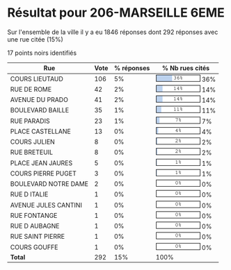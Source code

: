 # Résultat pour 206-MARSEILLE 6EME

Sur l'ensemble de la ville il y a eu 1846 réponses dont 292 réponses avec une rue citée (15%)

17 points noirs identifiés

| Rue | Vote | % réponses | % Nb rues cités|
|-----|------|------------|----------------|
| COURS LIEUTAUD | 106 | 5% | <img src="../../img/bar_36.gif" />&nbsp;36%|
| RUE DE ROME | 42 | 2% | <img src="../../img/bar_14.gif" />&nbsp;14%|
| AVENUE DU PRADO | 41 | 2% | <img src="../../img/bar_14.gif" />&nbsp;14%|
| BOULEVARD BAILLE | 35 | 1% | <img src="../../img/bar_11.gif" />&nbsp;11%|
| RUE PARADIS | 23 | 1% | <img src="../../img/bar_7.gif" />&nbsp;7%|
| PLACE CASTELLANE | 13 | 0% | <img src="../../img/bar_4.gif" />&nbsp;4%|
| COURS JULIEN | 8 | 0% | <img src="../../img/bar_2.gif" />&nbsp;2%|
| RUE BRETEUIL | 8 | 0% | <img src="../../img/bar_2.gif" />&nbsp;2%|
| PLACE JEAN JAURES | 5 | 0% | <img src="../../img/bar_1.gif" />&nbsp;1%|
| COURS PIERRE PUGET | 3 | 0% | <img src="../../img/bar_1.gif" />&nbsp;1%|
| BOULEVARD NOTRE DAME | 2 | 0% | <img src="../../img/bar_0.gif" />&nbsp;0%|
| RUE D ITALIE | 1 | 0% | <img src="../../img/bar_0.gif" />&nbsp;0%|
| AVENUE JULES CANTINI | 1 | 0% | <img src="../../img/bar_0.gif" />&nbsp;0%|
| RUE FONTANGE | 1 | 0% | <img src="../../img/bar_0.gif" />&nbsp;0%|
| RUE D AUBAGNE | 1 | 0% | <img src="../../img/bar_0.gif" />&nbsp;0%|
| RUE SAINT PIERRE | 1 | 0% | <img src="../../img/bar_0.gif" />&nbsp;0%|
| COURS GOUFFE | 1 | 0% | <img src="../../img/bar_0.gif" />&nbsp;0%|
| **Total** | 292 | 15% | 100%|
